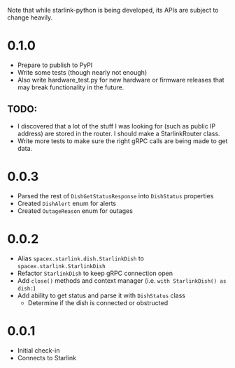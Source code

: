 Note that while starlink-python is being developed, its APIs are subject to change heavily.

# 0.1.0

- Prepare to publish to PyPI
- Write some tests (though nearly not enough)
- Also write hardware_test.py for new hardware or firmware releases that may break functionality in the future.

## TODO:
- I discovered that a lot of the stuff I was looking for (such as public IP address) are stored in the router. I should make a StarlinkRouter class.
- Write more tests to make sure the right gRPC calls are being made to get data.

# 0.0.3
- Parsed the rest of `DishGetStatusResponse` into `DishStatus` properties
- Created `DishAlert` enum for alerts
- Created `OutageReason` enum for outages

# 0.0.2

- Alias `spacex.starlink.dish.StarlinkDish` to `spacex.starlink.StarlinkDish`
- Refactor `StarlinkDish` to keep gRPC connection open
- Add `close()` methods and context manager (i.e. `with StarlinkDish() as dish:`)
- Add ability to get status and parse it with `DishStatus` class
  - Determine if the dish is connected or obstructed

# 0.0.1

- Initial check-in
- Connects to Starlink